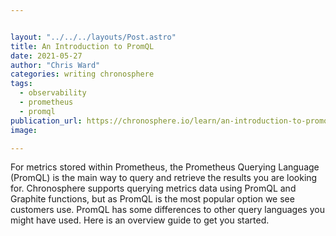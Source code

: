 ```yaml
---


layout: "../../../layouts/Post.astro"
title: An Introduction to PromQL
date: 2021-05-27
author: "Chris Ward"
categories: writing chronosphere
tags: 
  - observability
  - prometheus
  - promql
publication_url: https://chronosphere.io/learn/an-introduction-to-promql/
image:

---
```


For metrics stored within Prometheus, the Prometheus Querying Language (PromQL) is the main way to query and retrieve the results you are looking for. Chronosphere supports querying metrics data using PromQL and Graphite functions, but as PromQL is the most popular option we see customers use. PromQL has some differences to other query languages you might have used. Here is an overview guide to get you started.